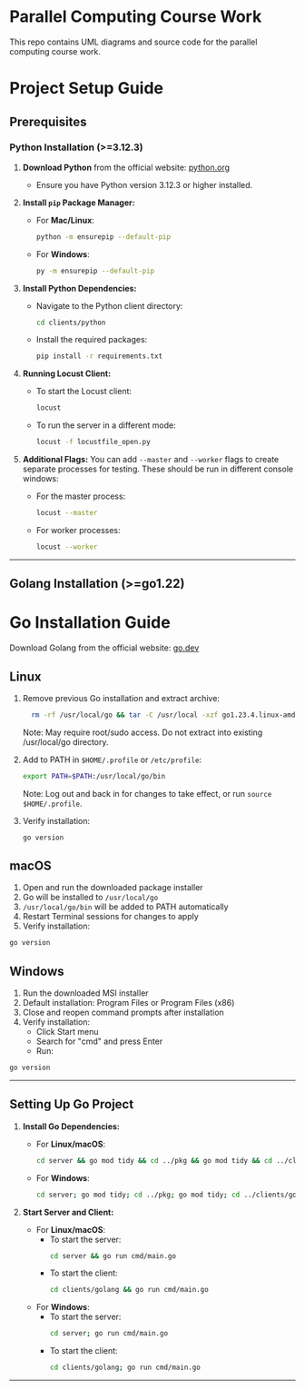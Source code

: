 # Parallel Computing Course Work

This repo contains UML diagrams and source code for the parallel computing course work.

# Project Setup Guide

## Prerequisites

### Python Installation (>=3.12.3)
1. **Download Python** from the official website: [python.org](https://www.python.org/downloads/)
    - Ensure you have Python version 3.12.3 or higher installed.

2. **Install `pip` Package Manager:**
    - For **Mac/Linux**:
      ```bash
      python -m ensurepip --default-pip
      ```
    - For **Windows**:
      ```bash
      py -m ensurepip --default-pip
      ```

3. **Install Python Dependencies:**
    - Navigate to the Python client directory:
      ```bash
      cd clients/python
      ```
    - Install the required packages:
      ```bash
      pip install -r requirements.txt
      ```

4. **Running Locust Client:**
    - To start the Locust client:
      ```bash
      locust
      ```
    - To run the server in a different mode:
      ```bash
      locust -f locustfile_open.py
      ```

5. **Additional Flags:**
   You can add `--master` and `--worker` flags to create separate processes for testing. These should be run in different console windows:
    - For the master process:
      ```bash
      locust --master
      ```
    - For worker processes:
      ```bash
      locust --worker
      ```

---

## Golang Installation (>=go1.22) 

# Go Installation Guide

Download Golang from the official website: [go.dev](https://go.dev/dl/)

## Linux

1. Remove previous Go installation and extract archive:
   ```bash
     rm -rf /usr/local/go && tar -C /usr/local -xzf go1.23.4.linux-amd64.tar.gz
   ```
   Note: May require root/sudo access. Do not extract into existing /usr/local/go directory.

2. Add to PATH in `$HOME/.profile` or `/etc/profile`:
   ```bash
   export PATH=$PATH:/usr/local/go/bin
   ```
   Note: Log out and back in for changes to take effect, or run `source $HOME/.profile`.

3. Verify installation:
   ```bash
   go version
   ```

## macOS
   1. Open and run the downloaded package installer
   2. Go will be installed to `/usr/local/go`
   3. `/usr/local/go/bin` will be added to PATH automatically
   4. Restart Terminal sessions for changes to apply
   5. Verify installation:
   ```bash
   go version
   ```

## Windows
   1. Run the downloaded MSI installer
   2. Default installation: Program Files or Program Files (x86)
   3. Close and reopen command prompts after installation
   4. Verify installation:
       - Click Start menu
       - Search for "cmd" and press Enter
       - Run:
   ```bash
   go version
   ```
---

## Setting Up Go Project

1. **Install Go Dependencies:**
    - For **Linux/macOS**:
      ```bash
      cd server && go mod tidy && cd ../pkg && go mod tidy && cd ../clients/golang && go mod tidy && cd ../..
      ```
    - For **Windows**:
      ```bash
      cd server; go mod tidy; cd ../pkg; go mod tidy; cd ../clients/golang; go mod tidy; cd ../..
      ```

2. **Start Server and Client:**
    - For **Linux/macOS**:
        - To start the server:
          ```bash
          cd server && go run cmd/main.go
          ```
        - To start the client:
          ```bash
          cd clients/golang && go run cmd/main.go
          ```
    - For **Windows**:
        - To start the server:
          ```bash
          cd server; go run cmd/main.go
          ```
        - To start the client:
          ```bash
          cd clients/golang; go run cmd/main.go
          ```

---
